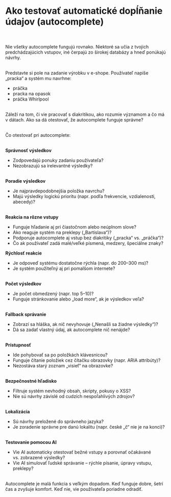 # Ako testovať automatické dopĺňanie údajov (autocomplete)<br><br>

Nie všetky autocomplete fungujú rovnako. Niektoré sa učia z tvojich predchádzajúcich vstupov, iné čerpajú zo širokej databázy a hneď ponúkajú návrhy.<br><br>

Predstavte si pole na zadanie výrobku v e-shope. Používateľ napíše „pracka“ a systém mu navrhne:<br>
- práčka<br>
- pracka na opasok<br>
- práčka Whirlpool<br><br>

Záleží na tom, či vie pracovať s diakritikou, ako rozumie významom a čo má v dátach. Ako sa dá otestovať, že autocomplete funguje správne?<br><br>

Čo otestovať pri autocomplete:<br><br>

**Správnosť výsledkov**<br>
- Zodpovedajú ponuky zadaniu používateľa?<br>
- Nezobrazujú sa irelevantné výsledky?<br><br>

**Poradie výsledkov**<br>
- Je najpravdepodobnejšia položka navrchu?<br>
- Majú výsledky logickú prioritu (napr. podľa frekvencie, vzdialenosti, abecedy)?<br><br>

**Reakcia na rôzne vstupy**<br>
- Funguje hľadanie aj pri čiastočnom alebo neúplnom slove?<br>
- Ako reaguje systém na preklepy („Bartislava“)?<br>
- Podporuje autocomplete aj vstup bez diakritiky („pracka“ vs. „práčka“)?<br>
- Čo ak používateľ zadá malé/veľké písmená, medzery, špeciálne znaky?<br>

**Rýchlosť reakcie**<br>
- Je odpoveď systému dostatočne rýchla (napr. do 200–300 ms)?<br>
- Je systém použiteľný aj pri pomalšom internete?<br><br>

**Počet výsledkov**<br>
- Je počet obmedzený (napr. top 5–10)?<br>
- Funguje stránkovanie alebo „load more“, ak je výsledkov veľa?<br><br>

**Fallback správanie**<br>
- Zobrazí sa hláška, ak nič nevyhovuje („Nenašli sa žiadne výsledky“)?<br>
- Dá sa zadať vlastný údaj, ak autocomplete nič nenájde?<br><br>

**Prístupnosť**<br>
- Ide pohybovať sa po položkách klávesnicou?<br>
- Funguje čítanie položiek cez čítačku obrazovky (napr. ARIA attribúty)?<br>
- Nezostáva starý zoznam „visieť“ na obrazovke?<br><br>

**Bezpečnostné hľadisko**<br>
- Filtruje systém nevhodný obsah, skripty, pokusy o XSS?<br>
- Nie sú návrhy závislé od cudzích nespoľahlivých zdrojov?<br><br>

**Lokalizácia**<br>
- Sú návrhy preložené do správneho jazyka?<br>
- Je zoradenie správne pre danú lokalitu (napr. české „č“ nie je na konci)?<br><br>

**Testovanie pomocou AI**<br>
- Vie AI automaticky otestovať bežné vstupy a porovnať očakávané vs. zobrazené výsledky?<br>
- Vie AI simulovať ľudské správanie – rýchle písanie, úpravy vstupu, preklepy?<br><br>

Autocomplete je malá funkcia s veľkým dopadom. Keď funguje dobre, šetrí čas a zvyšuje komfort. Keď nie, vie používateľa poriadne odradiť.<br>
